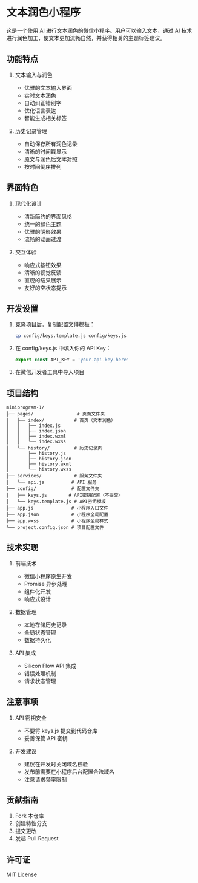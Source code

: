 # 文本润色小程序

这是一个使用 AI 进行文本润色的微信小程序。用户可以输入文本，通过 AI 技术进行润色加工，使文本更加流畅自然，并获得相关的主题标签建议。

## 功能特点

1. 文本输入与润色
   - 优雅的文本输入界面
   - 实时文本润色
   - 自动纠正错别字
   - 优化语言表达
   - 智能生成相关标签

2. 历史记录管理
   - 自动保存所有润色记录
   - 清晰的时间戳显示
   - 原文与润色后文本对照
   - 按时间倒序排列

## 界面特色

1. 现代化设计
   - 清新简约的界面风格
   - 统一的绿色主题
   - 优雅的阴影效果
   - 流畅的动画过渡

2. 交互体验
   - 响应式按钮效果
   - 清晰的视觉反馈
   - 直观的结果展示
   - 友好的空状态提示

## 开发设置

1. 克隆项目后，复制配置文件模板：
   ```bash
   cp config/keys.template.js config/keys.js
   ```

2. 在 config/keys.js 中填入你的 API Key：
   ```javascript
   export const API_KEY = 'your-api-key-here'
   ```

3. 在微信开发者工具中导入项目

## 项目结构

```
miniprogram-1/
├── pages/                # 页面文件夹
│   ├── index/           # 首页（文本润色）
│   │   ├── index.js
│   │   ├── index.json
│   │   ├── index.wxml
│   │   └── index.wxss
│   └── history/         # 历史记录页
│       ├── history.js
│       ├── history.json
│       ├── history.wxml
│       └── history.wxss
├── services/            # 服务文件夹
│   └── api.js          # API 服务
├── config/             # 配置文件夹
│   ├── keys.js        # API密钥配置（不提交）
│   └── keys.template.js # API密钥模板
├── app.js              # 小程序入口文件
├── app.json            # 小程序全局配置
├── app.wxss            # 小程序全局样式
└── project.config.json # 项目配置文件
```

## 技术实现

1. 前端技术
   - 微信小程序原生开发
   - Promise 异步处理
   - 组件化开发
   - 响应式设计

2. 数据管理
   - 本地存储历史记录
   - 全局状态管理
   - 数据持久化

3. API 集成
   - Silicon Flow API 集成
   - 错误处理机制
   - 请求状态管理

## 注意事项

1. API 密钥安全
   - 不要将 keys.js 提交到代码仓库
   - 妥善保管 API 密钥

2. 开发建议
   - 建议在开发时关闭域名校验
   - 发布前需要在小程序后台配置合法域名
   - 注意请求频率限制

## 贡献指南

1. Fork 本仓库
2. 创建特性分支
3. 提交更改
4. 发起 Pull Request

## 许可证

MIT License 